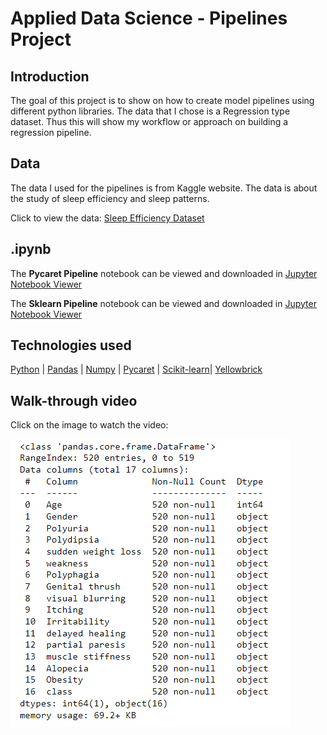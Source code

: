 # Applied Data Science - Pipelines Project

<h2> Introduction </h2>
<p>
The goal of this project is to show on how to create model pipelines using different python libraries. The data that I chose is a Regression type dataset. Thus this will show my workflow or approach on building a regression pipeline.
</p>



<h2> Data </h2>
The data I used for the pipelines is from Kaggle website. The data is about the study of sleep efficiency and sleep patterns.<br>

Click to view the data: [Sleep Efficiency Dataset](https://www.kaggle.com/datasets/equilibriumm/sleep-efficiency)



<h2> .ipynb </h2>

The <b>Pycaret Pipeline</b> notebook can be viewed and downloaded in [Jupyter Notebook Viewer](https://nbviewer.org/github/heinrickturingan/ADS-Assignment/blob/main/Pycaret_Pipeline_Sleep_Efficiency.ipynb)

The <b>Sklearn Pipeline</b> notebook can be viewed and downloaded in [Jupyter Notebook Viewer](https://nbviewer.org/github/heinrickturingan/ADS-Assignment/blob/main/Sklearn_Pipeline_Sleep_Efficiency.ipynb)

<h2> Technologies used </h2>

[Python](https://www.python.org) | [Pandas](https://pandas.pydata.org/docs/user_guide/index.html) | [Numpy](https://numpy.org/devdocs/index.html#) | [Pycaret](https://pycaret.gitbook.io/docs/) | [Scikit-learn](https://scikit-learn.org/stable/)| [Yellowbrick](https://www.scikit-yb.org/en/latest/index.html)




<h2> Walk-through video </h2>

<p>
Click on the image to watch the video:
</p>

[![EDA and Modeling](https://github.com/heinrickturingan/ADS-Assignment/blob/main/eda.png)](https://youtu.be/ghdjJo9NUNw)

